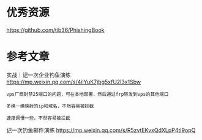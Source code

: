 # 优秀资源
https://github.com/tib36/PhishingBook  

# 参考文章
实战｜记一次企业钓鱼演练   https://mp.weixin.qq.com/s/4ilYuK7jbg5xfU2l3x1Sbw  
```
vps厂商封禁25端口的问题，可在本地部署，然后通过frp转发到vps的其他端口

多换一换映射的ip和域名，不然容易被拦截

速度调慢一些，不然容易被拦截
```
记一次钓鱼邮件演练   https://mp.weixin.qq.com/s/R5zvtEKvxQdXLpP4tI9opQ  